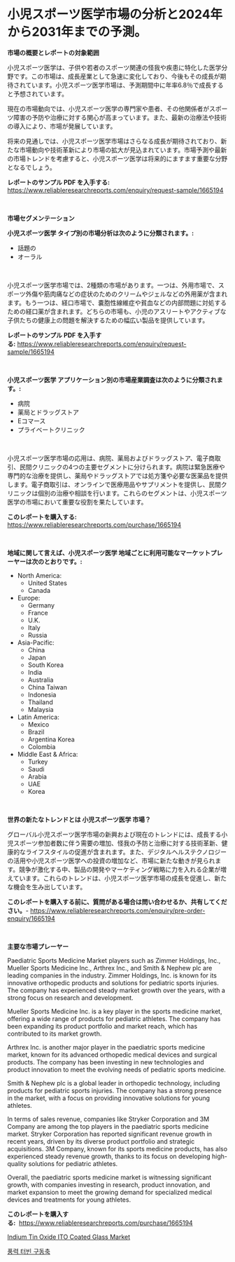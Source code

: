 <p><h1>小児スポーツ医学市場の分析と2024年から2031年までの予測。</h1></p><p><strong>市場の概要とレポートの対象範囲</strong></p>
<p><p>小児スポーツ医学は、子供や若者のスポーツ関連の怪我や疾患に特化した医学分野です。この市場は、成長産業として急速に変化しており、今後もその成長が期待されています。小児スポーツ医学市場は、予測期間中に年率6.8％で成長すると予想されています。</p><p>現在の市場動向では、小児スポーツ医学の専門家や患者、その他関係者がスポーツ障害の予防や治療に対する関心が高まっています。また、最新の治療法や技術の導入により、市場が発展しています。</p><p>将来の見通しでは、小児スポーツ医学市場はさらなる成長が期待されており、新たな市場動向や技術革新により市場の拡大が見込まれています。市場予測や最新の市場トレンドを考慮すると、小児スポーツ医学は将来的にますます重要な分野となるでしょう。</p></p>
<p><strong>レポートのサンプル PDF を入手する:</strong> <a href="https://www.reliableresearchreports.com/enquiry/request-sample/1665194">https://www.reliableresearchreports.com/enquiry/request-sample/1665194</a></p>
<p>&nbsp;</p>
<p><strong>市場セグメンテーション</strong></p>
<p><strong>小児スポーツ医学 タイプ別の市場分析は次のように分類されます。:</strong></p>
<p><ul><li>話題の</li><li>オーラル</li></ul></p>
<p>&nbsp;</p>
<p><p>小児スポーツ医学市場では、2種類の市場があります。一つは、外用市場で、スポーツ外傷や筋肉痛などの症状のためのクリームやジェルなどの外用薬が含まれます。もう一つは、経口市場で、嚢胞性線維症や貧血などの内部問題に対処するための経口薬が含まれます。どちらの市場も、小児のアスリートやアクティブな子供たちの健康上の問題を解決するための幅広い製品を提供しています。</p></p>
<p><strong>レポートのサンプル PDF を入手する:</strong>&nbsp;<a href="https://www.reliableresearchreports.com/enquiry/request-sample/1665194">https://www.reliableresearchreports.com/enquiry/request-sample/1665194</a></p>
<p>&nbsp;</p>
<p><strong> 小児スポーツ医学 アプリケーション別の市場産業調査は次のように分類されます。:</strong></p>
<p><ul><li>病院</li><li>薬局とドラッグストア</li><li>Eコマース</li><li>プライベートクリニック</li></ul></p>
<p>&nbsp;</p>
<p><p>小児スポーツ医学市場の応用は、病院、薬局およびドラッグストア、電子商取引、民間クリニックの4つの主要セグメントに分けられます。病院は緊急医療や専門的な治療を提供し、薬局やドラッグストアでは処方箋や必要な医薬品を提供します。電子商取引は、オンラインで医療用品やサプリメントを提供し、民間クリニックは個別の治療や相談を行います。これらのセグメントは、小児スポーツ医学の市場において重要な役割を果たしています。</p></p>
<p><strong>このレポートを購入する:</strong>&nbsp; <a href="https://www.reliableresearchreports.com/purchase/1665194">https://www.reliableresearchreports.com/purchase/1665194</a></p>
<p>&nbsp;</p>
<p><strong>地域に関して言えば、小児スポーツ医学 地域ごとに利用可能なマーケットプレーヤーは次のとおりです。:</strong></p>
<p><ul>
    <li>
        North America:
        <ul>
            <li>United States</li>
            <li>Canada</li>
        </ul>
    </li>
    <li>
        Europe:
        <ul>
            <li>Germany</li>
            <li>France</li>
            <li>U.K.</li>
            <li>Italy</li>
            <li>Russia</li>
        </ul>
    </li>
    <li>
        Asia-Pacific:
        <ul>
            <li>China</li>
            <li>Japan</li>
            <li>South Korea</li>
            <li>India</li>
            <li>Australia</li>
            <li>China Taiwan</li>
            <li>Indonesia</li>
            <li>Thailand</li>
            <li>Malaysia</li>
        </ul>
    </li>
    <li>
        Latin America:
        <ul>
            <li>Mexico</li>
            <li>Brazil</li>
            <li>Argentina Korea</li>
            <li>Colombia</li>
        </ul>
    </li>
    <li>
        Middle East & Africa:
        <ul>
            <li>Turkey</li>
            <li>Saudi</li>
            <li>Arabia</li>
            <li>UAE</li>
            <li>Korea</li>
        </ul>
    </li>
    </ul></p>
<p>&nbsp;</p>
<p><strong>世界の新たなトレンドとは 小児スポーツ医学 市場？</strong></p>
<p><p>グローバル小児スポーツ医学市場の新興および現在のトレンドには、成長する小児スポーツ参加者数に伴う需要の増加、怪我の予防と治療に対する技術革新、健康的なライフスタイルの促進が含まれます。また、デジタルヘルステクノロジーの活用や小児スポーツ医学への投資の増加など、市場に新たな動きが見られます。競争が激化する中、製品の開発やマーケティング戦略に力を入れる企業が増えています。これらのトレンドは、小児スポーツ医学市場の成長を促進し、新たな機会を生み出しています。</p></p>
<p><strong>このレポートを購入する前に、質問がある場合は問い合わせるか、共有してください。</strong>- <a href="https://www.reliableresearchreports.com/enquiry/pre-order-enquiry/1665194">https://www.reliableresearchreports.com/enquiry/pre-order-enquiry/1665194</a></p>
<p>&nbsp;</p>
<p><strong>主要な市場プレーヤー</strong></p>
<p><p>Paediatric Sports Medicine Market players such as Zimmer Holdings, Inc., Mueller Sports Medicine Inc., Arthrex Inc., and Smith & Nephew plc are leading companies in the industry. Zimmer Holdings, Inc. is known for its innovative orthopedic products and solutions for pediatric sports injuries. The company has experienced steady market growth over the years, with a strong focus on research and development.</p><p>Mueller Sports Medicine Inc. is a key player in the sports medicine market, offering a wide range of products for pediatric athletes. The company has been expanding its product portfolio and market reach, which has contributed to its market growth.</p><p>Arthrex Inc. is another major player in the paediatric sports medicine market, known for its advanced orthopedic medical devices and surgical products. The company has been investing in new technologies and product innovation to meet the evolving needs of pediatric sports medicine.</p><p>Smith & Nephew plc is a global leader in orthopedic technology, including products for pediatric sports injuries. The company has a strong presence in the market, with a focus on providing innovative solutions for young athletes.</p><p>In terms of sales revenue, companies like Stryker Corporation and 3M Company are among the top players in the paediatric sports medicine market. Stryker Corporation has reported significant revenue growth in recent years, driven by its diverse product portfolio and strategic acquisitions. 3M Company, known for its sports medicine products, has also experienced steady revenue growth, thanks to its focus on developing high-quality solutions for pediatric athletes.</p><p>Overall, the paediatric sports medicine market is witnessing significant growth, with companies investing in research, product innovation, and market expansion to meet the growing demand for specialized medical devices and treatments for young athletes.</p></p>
<p><strong>このレポートを購入する:</strong>&nbsp;&nbsp;<a href="https://www.reliableresearchreports.com/purchase/1665194">https://www.reliableresearchreports.com/purchase/1665194</a></p>
<p><p><a href="https://github.com/YashRP12/Market-Research-Report-List-4/blob/main/indium-tin-oxide-ito-coated-glass-market.md">Indium Tin Oxide ITO Coated Glass Market</a></p><p><a href="https://medium.com/@nyahreinger1/%ED%92%8D%EB%A0%A5-%ED%84%B0%EB%B9%88-%EB%93%9C%EB%9D%BC%EC%9D%B4%EB%B8%8C-%EC%83%A4%ED%94%84%ED%8A%B8-%EC%8B%9C%EC%9E%A5-2031%EB%85%84%EA%B9%8C%EC%A7%80%EC%9D%98-%EB%8F%99%ED%96%A5-%EC%98%88%EC%B8%A1-%EB%B0%8F-%EA%B2%BD%EC%9F%81-%EB%B6%84%EC%84%9D-f572cc84a1b3">풍력 터빈 구동축</a></p></p>